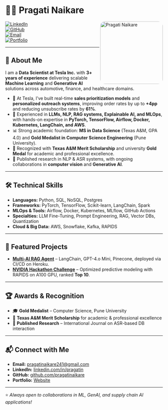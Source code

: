 # 👩‍💻 Pragati Naikare  

<img src="IMG_3164.JPG" alt="Pragati Naikare" width="200" align="right" style="border-radius:15px;"/>

[![LinkedIn](https://img.shields.io/badge/LinkedIn-PragatiNaikare-blue?logo=linkedin&logoColor=white)](https://www.linkedin.com/in/pragatin/)  
[![GitHub](https://img.shields.io/badge/GitHub-pragatinaikare-black?logo=github)](https://github.com/pragatinaikare)  
[![Email](https://img.shields.io/badge/Email-pragatinaikare241%40gmail.com-red?logo=gmail&logoColor=white)](mailto:pragatinaikare241@gmail.com)  
[![Portfolio](https://img.shields.io/badge/Portfolio-Website-9cf?logo=google-chrome&logoColor=black)](https://pragatinaikare.wixsite.com/website-2)  

---

## 📖 About Me  

I am a **Data Scientist at Tesla Inc.** with **3+ years of experience** delivering scalable **Machine Learning** and **Generative AI** solutions across automotive, finance, and healthcare domains.  

- 🚗 At Tesla, I’ve built real-time **sales prioritization models** and **personalized outreach systems**, improving order rates by up to **+4pp** and reducing unsubscribe rates by **61%**.  
- 🤖 Experienced in **LLMs, NLP, RAG systems, Explainable AI, and MLOps**, with hands-on expertise in **PyTorch, TensorFlow, Airflow, Docker, Kubernetes, LangChain, and AWS**.  
- 📊 Strong academic foundation: **MS in Data Science** (Texas A&M, GPA 4.0) and **Gold Medalist in Computer Science Engineering** (Pune University).  
- 🏅 Recognized with **Texas A&M Merit Scholarship** and university **Gold Medal** for academic and professional excellence.  
- 📄 Published research in NLP & ASR systems, with ongoing collaborations in **computer vision** and **Generative AI**.  

---

## 🛠️ Technical Skills  

- **Languages:** Python, SQL, NoSQL, Postgres  
- **Frameworks:** PyTorch, TensorFlow, Scikit-learn, LangChain, Spark  
- **MLOps & Tools:** Airflow, Docker, Kubernetes, MLflow, GitHub Actions  
- **Specialties:** LLM Fine-Tuning, Prompt Engineering, RAG, Vector DBs, Quantization  
- **Cloud & Big Data:** AWS, Snowflake, Kafka, RAPIDS  

---

## 🚀 Featured Projects  

- **[Multi-AI RAG Agent](https://github.com/pragatinaikare/RAG-Based-Shooting-Sports-Mastermind)** – LangChain, GPT-4.o Mini, Pinecone, deployed via CI/CD on Heroku.  
- **[NVIDIA Hackathon Challenge](https://github.com/pragatinaikare/NVIDIA_Hackathon_2024.git)** – Optimized predictive modeling with RAPIDS on A100 GPU, ranked **Top 10**.  

---

## 🏆 Awards & Recognition  

- 🎓 **Gold Medalist** – Computer Science, Pune University  
- 🏅 **Texas A&M Merit Scholarship** for academic & professional excellence  
- 📑 **Published Research** – International Journal on ASR-based DB interaction  

---

## 📬 Connect with Me  

- **Email:** [pragatinaikare241@gmail.com](mailto:pragatinaikare241@gmail.com)  
- **LinkedIn:** [linkedin.com/in/pragatin](https://www.linkedin.com/in/pragatin/)  
- **GitHub:** [github.com/pragatinaikare](https://github.com/pragatinaikare)  
- **Portfolio:** [Website](https://pragatinaikare.wixsite.com/website-2)  

---
⭐️ *Always open to collaborations in ML, GenAI, and supply chain AI applications!*  
